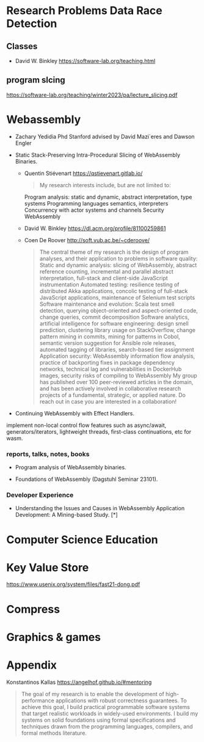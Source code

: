 # Research Problems Data Race Detection
## Classes 

- David W. Binkley https://software-lab.org/teaching.html


## program slcing 

https://software-lab.org/teaching/winter2023/pa/lecture_slicing.pdf

# Webassembly

- Zachary Yedidia Phd Stanford advised by David Mazi`eres and Dawson Engler

- Static Stack-Preserving Intra-Procedural Slicing of WebAssembly Binaries.
    - Quentin Stiévenart https://qstievenart.gitlab.io/
        > My research interests include, but are not limited to:

        Program analysis: static and dynamic, abstract interpretation, type systems
        Programming languages semantics, interpreters
        Concurrency with actor systems and channels
        Security
        WebAssembly
    - David W. Binkley https://dl.acm.org/profile/81100259861

    - Coen De Roover http://soft.vub.ac.be/~cderoove/
        > The central theme of my research is the design of program analyses, and their application to problems in software quality:
        Static and dynamic analysis: slicing of WebAssembly, abstract reference counting, incremental and parallel abstract interpretation, full-stack and client-side JavaScript instrumentation
        Automated testing: resilience testing of distributed Akka applications, concolic testing of full-stack JavaScript applications, maintenance of Selenium test scripts
        Software maintenance and evolution: Scala test smell detection, querying object-oriented and aspect-oriented code, change queries, commit decomposition
        Software analytics, artificial intelligence for software engineering: design smell prediction, clustering library usage on StackOverflow, change pattern mining in commits, mining for patterns in Cobol, semantic version suggestion for Ansible role releases, automated tagging of libraries, search-based tier assignment
        Application security: WebAssembly information flow analysis, practice of backporting fixes in package dependency networks, technical lag and vulnerabilities in DockerHub images, security risks of compiling to WebAssembly
        My group has published over 100 peer-reviewed articles in the domain, and has been actively involved in collaborative research projects of a fundamental, strategic, or applied nature. Do reach out in case you are interested in a collaboration!
- Continuing WebAssembly with Effect Handlers.

implement non-local control flow features such as async/await, generators/iterators, lightweight threads, first-class
continuations, etc for wasm.

### reports, talks, notes, books

- Program analysis of WebAssembly binaries.

- Foundations of WebAssembly (Dagstuhl Seminar 23101).

### Developer Experience

- Understanding the Issues and Causes in WebAssembly Application Development: A Mining-based Study. [*]

# Computer Science Education

# Key Value Store

https://www.usenix.org/system/files/fast21-dong.pdf


# Compress



# Graphics & games


# Appendix

Konstantinos Kallas https://angelhof.github.io/#mentoring

> The goal of my research is to enable the development of high-performance applications with robust correctness guarantees. To achieve this goal, I build practical programmable software systems that target realistic workloads in widely-used environments. I build my systems on solid foundations using formal specifications and techniques drawn from the programming languages, compilers, and formal methods literature.

